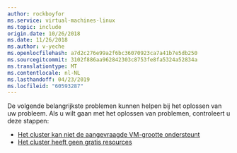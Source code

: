 ```yaml
---
author: rockboyfor
ms.service: virtual-machines-linux
ms.topic: include
origin.date: 10/26/2018
ms.date: 11/26/2018
ms.author: v-yeche
ms.openlocfilehash: a7d2c276e99a2f6bc36070923ca7a41b7e5db250
ms.sourcegitcommit: 3102f886aa962842303c8753fe8fa5324a52834a
ms.translationtype: MT
ms.contentlocale: nl-NL
ms.lasthandoff: 04/23/2019
ms.locfileid: "60593287"
---
```

De volgende belangrijkste problemen kunnen helpen bij het oplossen van uw probleem. Als u wilt gaan met het oplossen van problemen, controleert u deze stappen:

- [Het cluster kan niet de aangevraagde VM-grootte ondersteunt](../articles/virtual-machines/troubleshooting/troubleshoot-deploy-vm-linux.md#the-cluster-cannot-support-the-requested-vm-size)
- [Het cluster heeft geen gratis resources](../articles/virtual-machines/troubleshooting/troubleshoot-deploy-vm-linux.md#the-cluster-does-not-have-free-resources)

<!-- Update_Description: update meta properties, wording update -->